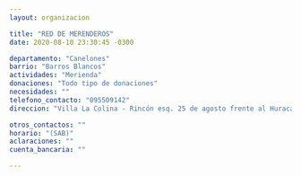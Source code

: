 ```yaml
---
layout: organizacion

title: "RED DE MERENDEROS"
date: 2020-08-10 23:30:45 -0300

departamento: "Canelones"
barrio: "Barros Blancos"
actividades: "Merienda"
donaciones: "Todo tipo de donaciones"
necesidades: ""
telefono_contacto: "095509142"
direccion: "Villa La Colina - Rincón esq. 25 de agosto frente al Huracán Siré"

otros_contactos: ""
horario: "(SAB)"
aclaraciones: ""
cuenta_bancaria: ""

---
```

